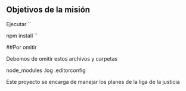
## Objetivos de la misión  
Ejecutar
``


npm install 
``

##Por  omitir 

Debemos de omitir estos archivos y carpetas

node_modules
.log
.editorconfig

Este proyecto se encarga de manejar los planes de la liga de la justicia
